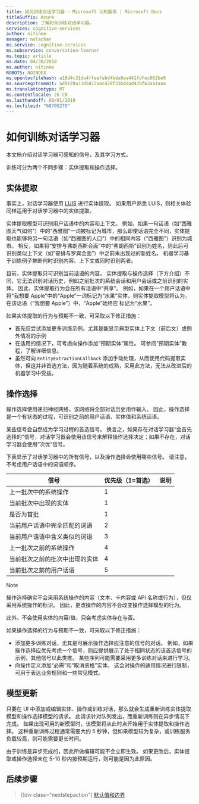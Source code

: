 ```yaml
---
title: 如何训练对话学习器 - Microsoft 认知服务 | Microsoft Docs
titleSuffix: Azure
description: 了解如何训练对话学习器。
services: cognitive-services
author: nitinme
manager: nolachar
ms.service: cognitive-services
ms.subservice: conversation-learner
ms.topic: article
ms.date: 04/30/2018
ms.author: nitinme
ROBOTS: NOINDEX
ms.openlocfilehash: a18d4c31da4ffeefebd4bda9aa441fdfec062be9
ms.sourcegitcommit: ad9120a73d5072aac478f33b4dad47bf63aa1aaa
ms.translationtype: MT
ms.contentlocale: zh-CN
ms.lasthandoff: 08/01/2019
ms.locfileid: "68705270"
---
```

# <a name="how-to-teach-with-conversation-learner"></a>如何训练对话学习器 

本文档介绍对话学习器可感知的信号，及其学习方式。  

训练可分为两个不同步骤：实体提取和操作选择。

## <a name="entity-extraction"></a>实体提取

事实上，对话学习器使用 [LUIS](https://www.luis.ai) 进行实体提取。  如果用户熟悉 LUIS，则相关体验同样适用于对话学习器中的实体提取。

实体提取模型可识别用户话语中的内容和上下文。  例如，如果一句话语（如“西雅图天气如何”）中的“西雅图”一词被标记为城市，那么即使话语完全不同，实体提取也能够将另一句话语（如“西雅图的人口”）中的相同内容（“西雅图”）识别为城市。  相反，如果将“安排与弗朗西斯会面”中的“弗朗西斯”识别为姓名，则此后可识别类似上下文（如“安排与罗宾会面”）中之前未出现过的新姓名。  机器学习基于训练例子推断何时识别内容、上下文或同时识别两者。

目前，实体提取只可识别当前话语的内容。  实体提取与操作选择（下方介绍）不同，它无法识别对话历史，例如之前批次的系统会话和用户会话或之前识别的实体。  因此，实体提取行为会在所有话语中“共享”。  例如，如果在一个用户话语中将“我想要 Apple”中的“Apple”一词标记为“水果”实体，则实体提取模型将认为，在该话语（“我想要 Apple”）中，“Apple”始终应 标记为“水果”。

如果实体提取的行为与预期不一致，可采取以下修正措施：

- 首先应尝试添加更多训练示例，尤其是能显示典型实体上下文（前后文）或例外情况的示例
- 在适用的情况下，可考虑向操作添加“预期实体”属性。  可参阅“预期实体”教程，了解详细信息。
- 虽然可向 `EntityExtractionCallback` 添加手动处理，从而使用代码提取实体，但这并非首选方法，因为随着系统的成熟，采用此方法，无法从改进后的机器学习中受益。

## <a name="action-selection"></a>操作选择

操作选择使用递归神经网络，该网络将全部对话历史用作输入。  因此，操作选择是一个有状态的过程，可识别之前的用户话语、实体值和系统话语。  

某些信号会自然成为学习过程的首选信号。  换言之，如果存在对话学习器“会首先选择的”信号，对话学习器会使用该信号来解释操作选择决定；如果不存在，对话学习器会使用“次优”信号。

下表显示了对话学习器中的所有信号，以及操作选择会使用哪些信号。  请注意，不考虑用户话语中的词语顺序。

信号 | 优先级（1=首选） | 说明
--- | --- | --- 
上一批次中的系统操作 | 1 | 
当前批次中出现的实体 | 1 | 
是否为首批 | 1 |
当前用户话语中完全匹配的词语 | 2 | 
当前用户话语中含义类似的词语 | 3 | 
上一批次之前的系统操作 | 4 |
当前批次之前的批次中出现的实体 | 4 | 
当前批次之前的用户话语 | 5 | 

> [!NOTE]
> 操作选择确实不会采用系统操作的内容（文本、卡内容或 API 名称或行为），但仅采用系统操作的标识。  因此，更改操作的内容不会改变操作选择模型的行为。
>
> 此外，不会使用实体的内容/值，只会考虑实体存在与否。

如果操作选择的行为与预期不一致，可采取以下修正措施：

- 添加更多训练对话，尤其是可展示操作选择应注意的信号的对话。  例如，如果操作选择应优先考虑一个信号，则应提供展示了处于相同状态的该首选信号的示例，其他信号以此类推。  某些序列可能需要采用更多训练对话来进行学习。
- 向操作定义添加“必需”和“取消资格”实体。  这会对操作的适用情况进行限制，可用于表达业务规则和一些常见模式。 

## <a name="updates-to-models"></a>模型更新

只要在 UI 中添加或编辑实体、操作或训练对话，那么就会生成重新训练实体提取模型和操作选择模型的请求。  此请求针对队列发出，而重新训练则在异步情况下完成。  如果出现可用的新模型时，该模型将从此时点开始用于实体提取和操作选择。  这种重新训练过程通常需要大约 5 秒钟，但如果模型较为复杂，或训练服务负载较高，则可能需要更长时间。

由于训练是异步完成的，因此所做编辑可能不会立即生效。  如果更改后，实体提取或操作选择未在 5-10 秒内按预期运行，则可能是因为此原因。

## <a name="next-steps"></a>后续步骤

> [!div class="nextstepaction"]
> [默认值和边界](./cl-values-and-boundaries.md)
